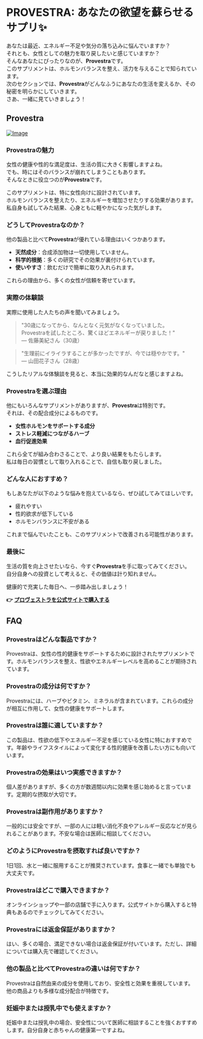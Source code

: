 # PROVESTRA: あなたの欲望を蘇らせるサプリ✨

あなたは最近、エネルギー不足や気分の落ち込みに悩んでいますか？  
それとも、女性としての魅力を取り戻したいと感じていますか？  
そんなあなたにぴったりなのが、**Provestra**です。  
このサプリメントは、ホルモンバランスを整え、活力を与えることで知られています。  
次のセクションでは、**Provestra**がどんなふうにあなたの生活を変えるか、その秘密を明らかにしていきます。  
さあ、一緒に見ていきましょう！

## Provestra

[![Image](https://www2.sellhealth.com/42/provestra_b_23_2.jpg)](https://gchaffi.com/PxnK8Sfa)

### Provestraの魅力

女性の健康や性的な満足度は、生活の質に大きく影響しますよね。  
でも、時にはそのバランスが崩れてしまうこともあります。  
そんなときに役立つのが**Provestra**です。

このサプリメントは、特に女性向けに設計されています。  
ホルモンバランスを整えたり、エネルギーを増加させたりする効果があります。  
私自身も試してみた結果、心身ともに軽やかになった気がします。

### どうしてProvestraなのか？

他の製品と比べて**Provestra**が優れている理由はいくつかあります。

- **天然成分**：合成添加物は一切使用していません。
- **科学的根拠**：多くの研究でその効果が裏付けられています。
- **使いやすさ**：飲むだけで簡単に取り入れられます。

これらの理由から、多くの女性が信頼を寄せています。

### 実際の体験談

実際に使用した人たちの声を聞いてみましょう。

> "30歳になってから、なんとなく元気がなくなっていました。  
> Provestraを試したところ、驚くほどエネルギーが戻りました！"  
> — 佐藤美紀さん（30歳）

> "生理前にイライラすることが多かったですが、今では穏やかです。"  
> — 山田花子さん（28歳）

こうしたリアルな体験談を見ると、本当に効果的なんだなと感じますよね。

### Provestraを選ぶ理由

他にもいろんなサプリメントがありますが、**Provestra**は特別です。  
それは、その配合成分によるものです。

- **女性ホルモンをサポートする成分**
- **ストレス軽減につながるハーブ**
- **血行促進効果**

これら全てが組み合わさることで、より良い結果をもたらします。  
私は毎日の習慣として取り入れることで、自信も取り戻しました。

### どんな人におすすめ？

もしあなたが以下のような悩みを抱えているなら、ぜひ試してみてほしいです。

- 疲れやすい
- 性的欲求が低下している
- ホルモンバランスに不安がある

これまで悩んでいたことも、このサプリメントで改善される可能性があります。  

### 最後に

生活の質を向上させたいなら、今すぐ**Provestra**を手に取ってみてください。  
自分自身への投資として考えると、その価値は計り知れません。  

健康的で充実した毎日へ、一歩踏み出しましょう！



**👉 [プロヴェストラを公式サイトで購入する](https://gchaffi.com/PxnK8Sfa)**

## FAQ

### Provestraはどんな製品ですか？
Provestraは、女性の性的健康をサポートするために設計されたサプリメントです。ホルモンバランスを整え、性欲やエネルギーレベルを高めることが期待されています。

### Provestraの成分は何ですか？
Provestraには、ハーブやビタミン、ミネラルが含まれています。これらの成分が相互に作用して、女性の健康をサポートします。

### Provestraは誰に適していますか？
この製品は、性欲の低下やエネルギー不足を感じている女性に特におすすめです。年齢やライフスタイルによって変化する性的健康を改善したい方にも向いています。

### Provestraの効果はいつ実感できますか？
個人差がありますが、多くの方が数週間以内に効果を感じ始めると言っています。定期的な摂取が大切です。

### Provestraは副作用がありますか？
一般的には安全ですが、一部の人には軽い消化不良やアレルギー反応などが見られることがあります。不安な場合は医師に相談してください。

### どのようにProvestraを摂取すれば良いですか？
1日1回、水と一緒に服用することが推奨されています。食事と一緒でも単独でも大丈夫です。

### Provestraはどこで購入できますか？
オンラインショップや一部の店舗で手に入ります。公式サイトから購入すると特典もあるのでチェックしてみてください。

### Provestraには返金保証がありますか？
はい、多くの場合、満足できない場合は返金保証が付いています。ただし、詳細については購入先で確認してください。

### 他の製品と比べてProvestraの違いは何ですか？
Provestraは自然由来の成分を使用しており、安全性と効果を重視しています。他の商品よりも多様な成分配合が特徴です。

### 妊娠中または授乳中でも使えますか？
妊娠中または授乳中の場合、安全性について医師に相談することを強くおすすめします。自分自身と赤ちゃんの健康第一ですよね。